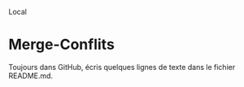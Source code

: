Local
# Merge-Conflits
Toujours dans GitHub, écris quelques lignes de texte dans le fichier README.md.
